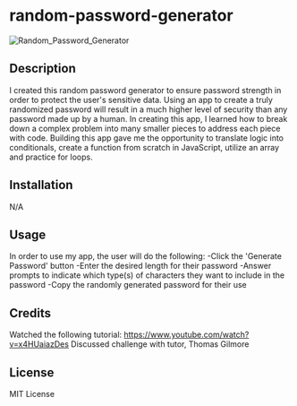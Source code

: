 # random-password-generator

![Random_Password_Generator](https://github.com/ecbrudner/random-password-generator/assets/148579054/b58cc4fb-7662-4493-b73f-9041ca3dff07)



## Description

I created this random password generator to ensure password strength in order to protect the user's sensitive data. Using an app to create a truly randomized password will result in a much higher level of security than any password made up by a human. In creating this app, I learned how to break down a complex problem into many smaller pieces to address each piece with code. Building this app gave me the opportunity to translate logic into conditionals, create a function from scratch in JavaScript, utilize an array and practice for loops.

## Installation

N/A

## Usage

In order to use my app, the user will do the following:
-Click the 'Generate Password' button
-Enter the desired length for their password
-Answer prompts to indicate which type(s) of characters they want to include in the password
-Copy the randomly generated password for their use

## Credits

Watched the following tutorial: https://www.youtube.com/watch?v=x4HUaiazDes
Discussed challenge with tutor, Thomas Gilmore

## License

MIT License